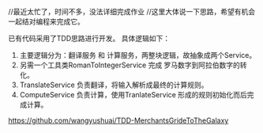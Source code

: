 //最近太忙了，时间不多，没法详细完成作业
//这里大体说一下思路，希望有机会一起结对编程来完成它。

已有代码采用了TDD思路进行开发。
具体逻辑如下：
 1. 主要逻辑分为：翻译服务 和 计算服务，两整块逻辑，故抽象成两个Service。 
 2. 另需一个工具类RomanToIntegerService 完成 罗马数字到阿拉伯数字的转化。
 3. TranslateService 负责翻译，将输入解析成最终的计算规则。
 4. ComputeService 负责计算，使用TranlateService 形成的规则初始化而后完成计算。


https://github.com/wangyushuai/TDD-MerchantsGrideToTheGalaxy
 
 
 